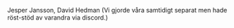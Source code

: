 Jesper Jansson, David Hedman (Vi gjorde våra samtidigt separat men hade röst-stöd av varandra via discord.)
